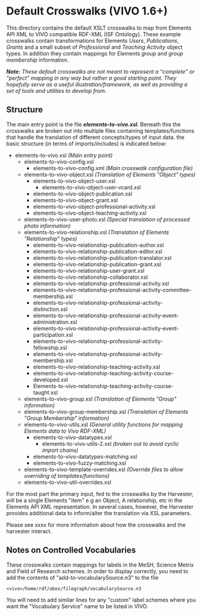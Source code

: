 # Default Crosswalks (VIVO 1.6+)

This directory contains the default XSLT crosswalks to map from Elements API XML to VIVO compatible RDF-XML (ISF Ontology). These example crosswalks contain transformations for Elements *Users*, *Publications*, *Grants* and a small subset of *Professional* and *Teaching Activity* object types.
In addition they contain mappings for Elements *group* and *group membership* information.

***Note:** These default crosswalks  are not meant to represent a “complete” or “perfect” mapping in any way but rather a good starting point. They hopefully serve as a useful illustration/framework, as well as providing a set of tools and utilities to develop from.*

## Structure

The main entry point is the file ***elements-to-vivo.xsl***. 
Beneath this the crosswalks are broken out into multiple files containing templates/functions that handle the translation of different concepts/types of input data. the basic structure (in terms of imports/includes) is indicated below:

  * elements-to-vivo.xsl *(Main entry point)*
    * elements-to-vivo-config.xsl
      * elements-to-vivo-config.xml *(Main crosswalk configuration file)*
    * elements-to-vivo-object.xsl *(Translation of Elements "Object" types)*
      * elements-to-vivo-object-user.xsl
        * elements-to-vivo-object-user-vcard.xsl
      * elements-to-vivo-object-publication.xsl
      * elements-to-vivo-object-grant.xsl
      * elements-to-vivo-object-professional-activity.xsl
      * elements-to-vivo-object-teaching-activity.xsl
    * elements-to-vivo-user-photo.xsl *(Special translation of processed photo information)*
    * elements-to-vivo-relationship.xsl *(Translation of Elements "Relationship" types)*
      * elements-to-vivo-relationship-publication-author.xsl
      * elements-to-vivo-relationship-publication-editor.xsl
      * elements-to-vivo-relationship-publication-translator.xsl
      * elements-to-vivo-relationship-publication-grant.xsl
      * elements-to-vivo-relationship-user-grant.xsl
      * elements-to-vivo-relationship-collaborator.xsl
      * elements-to-vivo-relationship-professional-activity.xsl
      * elements-to-vivo-relationship-professional-activity-committee-membership.xsl
      * elements-to-vivo-relationship-professional-activity-distinction.xsl
      * elements-to-vivo-relationship-professional-activity-event-administration.xsl
      * elements-to-vivo-relationship-professional-activity-event-participation.xsl
      * elements-to-vivo-relationship-professional-activity-fellowship.xsl
      * elements-to-vivo-relationship-professional-activity-membership.xsl
      * elements-to-vivo-relationship-teaching-activity.xsl
      * elements-to-vivo-relationship-teaching-activity-course-developed.xsl
      * Elements-to-vivo-relationship-teaching-activity-course-taught.xsl
    * elements-to-vivo-group.xsl *(Translation of Elements "Group" information)*
    * elements-to-vivo-group-membership.xsl *(Translation of Elements "Group Membership" information)*
    * elements-to-vivo-utils.xsl *(General utility functions for mapping Elements data to Vivo RDF-XML)*
      * elements-to-vivo-datatypes.xsl
        * elements-to-vivo-utils-2.xsl *(broken out to avoid cyclic import chains)*
      * elements-to-vivo-datatypes-matching.xsl
      * elements-to-vivo-fuzzy-matching.xsl
    * elements-to-vivo-template-overrides.xsl *(Override files to allow overriding of templates/functions)*
    * elements-to-vivo-util-overrides.xsl

For the most part the primary input, fed to the crosswalks by the Harvester, will be a single Elements "item" e.g an Object, A relationship, etc in the Elements API XML representation. In several cases, however, the Harvester provides additional data to inform/alter the translation via XSL parameters.

Please see xxxx for more information about how the crosswalks and the harvester interact.
    
## Notes on Controlled Vocabularies  
  
These crosswalks contain mappings for labels in the MeSH, Science Metrix and Field of Research schemes. In order to display correctly, you need to add the contents of "add-to-vocabularySource.n3" to the file
 
    <vivo>/home/rdf/abox/filegraph/vocabularySource.n3

You will need to add similar lines for any "custom" label schemes where you want the "Vocabulary Service" name to be listed in VIVO.